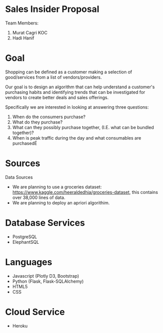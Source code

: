 # Sales Insider Proposal

Team Members:

1. Murat Cagri KOC
2. Hadi Hanif


# Goal

Shopping can be defined as a customer making a selection of good/services from a list of vendors/providers.

Our goal is to design an algorithm that can help understand a customer's purchasing habits and identifying trends that can be investigated for vendors to create better deals and sales offerings. 

Specifically we are interested in looking at answering three questions:
 1. When do the consumers purchase?
 2. What do they purchase?
 3. What can they possibly purchase together, (I.E. what can be bundled together)?
 4. When is peak traffic during the day and what consumables are purchasedÉ

# Sources

Data Sources
 - We are planning to use a groceries dataset: https://www.kaggle.com/heeraldedhia/groceries-dataset, this contains over 38,000 lines of data.
 - We are planning to deploy an apriori algorithim.

# Database Services
 - PostgreSQL
 - ElephantSQL

# Languages
 - Javascript (Plotly D3, Bootstrap)
 - Python (Flask, Flask-SQLAlchemy)
 - HTML5
 - CSS

# Cloud Service
 - Heroku



